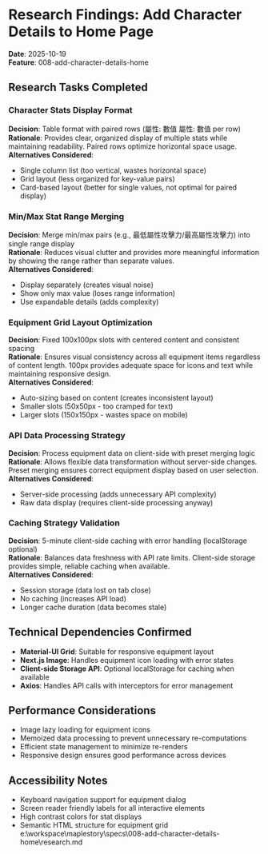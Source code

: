# Research Findings: Add Character Details to Home Page

**Date**: 2025-10-19  
**Feature**: 008-add-character-details-home

## Research Tasks Completed

### Character Stats Display Format

**Decision**: Table format with paired rows (屬性: 數值 屬性: 數值 per row)  
**Rationale**: Provides clear, organized display of multiple stats while maintaining readability. Paired rows optimize horizontal space usage.  
**Alternatives Considered**:

- Single column list (too vertical, wastes horizontal space)
- Grid layout (less organized for key-value pairs)
- Card-based layout (better for single values, not optimal for paired display)

### Min/Max Stat Range Merging

**Decision**: Merge min/max pairs (e.g., 最低屬性攻擊力/最高屬性攻擊力) into single range display  
**Rationale**: Reduces visual clutter and provides more meaningful information by showing the range rather than separate values.  
**Alternatives Considered**:

- Display separately (creates visual noise)
- Show only max value (loses range information)
- Use expandable details (adds complexity)

### Equipment Grid Layout Optimization

**Decision**: Fixed 100x100px slots with centered content and consistent spacing  
**Rationale**: Ensures visual consistency across all equipment items regardless of content length. 100px provides adequate space for icons and text while maintaining responsive design.  
**Alternatives Considered**:

- Auto-sizing based on content (creates inconsistent layout)
- Smaller slots (50x50px - too cramped for text)
- Larger slots (150x150px - wastes space on mobile)

### API Data Processing Strategy

**Decision**: Process equipment data on client-side with preset merging logic  
**Rationale**: Allows flexible data transformation without server-side changes. Preset merging ensures correct equipment display based on user selection.  
**Alternatives Considered**:

- Server-side processing (adds unnecessary API complexity)
- Raw data display (requires client-side processing anyway)

### Caching Strategy Validation

**Decision**: 5-minute client-side caching with error handling (localStorage optional)  
**Rationale**: Balances data freshness with API rate limits. Client-side storage provides simple, reliable caching when available.  
**Alternatives Considered**:

- Session storage (data lost on tab close)
- No caching (increases API load)
- Longer cache duration (data becomes stale)

## Technical Dependencies Confirmed

- **Material-UI Grid**: Suitable for responsive equipment layout
- **Next.js Image**: Handles equipment icon loading with error states
- **Client-side Storage API**: Optional localStorage for caching when available
- **Axios**: Handles API calls with interceptors for error management

## Performance Considerations

- Image lazy loading for equipment icons
- Memoized data processing to prevent unnecessary re-computations
- Efficient state management to minimize re-renders
- Responsive design ensures good performance across devices

## Accessibility Notes

- Keyboard navigation support for equipment dialog
- Screen reader friendly labels for all interactive elements
- High contrast colors for stat displays
- Semantic HTML structure for equipment grid</content>
  <parameter name="filePath">e:\workspace\maplestory\specs\008-add-character-details-home\research.md
